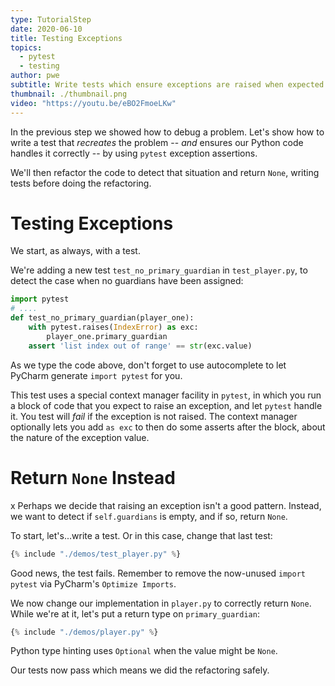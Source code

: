 ```yaml
---
type: TutorialStep
date: 2020-06-10
title: Testing Exceptions
topics:
  - pytest
  - testing
author: pwe
subtitle: Write tests which ensure exceptions are raised when expected.
thumbnail: ./thumbnail.png
video: "https://youtu.be/eBO2FmoeLKw"
---
```


In the previous step we showed how to debug a problem.
Let's show how to write a test that _recreates_ the problem -- _and_ ensures our Python code handles it correctly -- by using `pytest` exception assertions.

We'll then refactor the code to detect that situation and return `None`, writing tests before doing the refactoring.

# Testing Exceptions

We start, as always, with a test.

We're adding a new test `test_no_primary_guardian` in `test_player.py`, to detect the case when no guardians have been assigned:

```python {
import pytest
# ....
def test_no_primary_guardian(player_one):
    with pytest.raises(IndexError) as exc:
        player_one.primary_guardian
    assert 'list index out of range' == str(exc.value)
```

As we type the code above, don't forget to use autocomplete to let PyCharm generate `import pytest` for you.

This test uses a special context manager facility in `pytest`, in which you run a block of code that you expect to raise an exception, and let `pytest` handle it.
You test will _fail_ if the exception is not raised.
The context manager optionally lets you add `as exc` to then do some asserts after the block, about the nature of the exception value.

# Return `None` Instead

x
Perhaps we decide that raising an exception isn't a good pattern.
Instead, we want to detect if `self.guardians` is empty, and if so, return `None`.

To start, let's...write a test.
Or in this case, change that last test:

```python
{% include "./demos/test_player.py" %}
```

Good news, the test fails.
Remember to remove the now-unused `import pytest` via PyCharm's `Optimize Imports`.

We now change our implementation in `player.py` to correctly return `None`.
While we're at it, let's put a return type on `primary_guardian`:

```python
{% include "./demos/player.py" %}
```

Python type hinting uses `Optional` when the value might be `None`.

Our tests now pass which means we did the refactoring safely.

